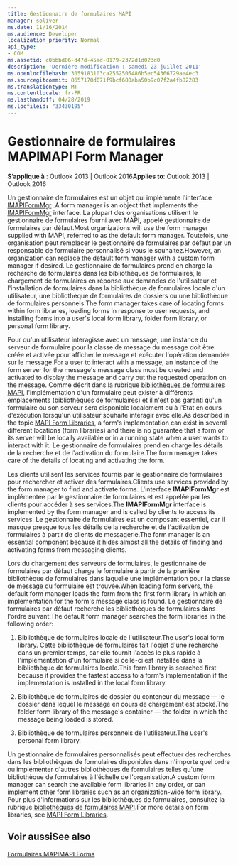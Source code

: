 ```yaml
---
title: Gestionnaire de formulaires MAPI
manager: soliver
ms.date: 11/16/2014
ms.audience: Developer
localization_priority: Normal
api_type:
- COM
ms.assetid: c0bbbd06-d47d-45ad-8179-2372d1d023d0
description: 'Derniére modification : samedi 23 juillet 2011'
ms.openlocfilehash: 3059183103ca2552505486b5ec54366729ae4ec3
ms.sourcegitcommit: 8657170d071f9bcf680aba50b9c07f2a4fb82283
ms.translationtype: MT
ms.contentlocale: fr-FR
ms.lasthandoff: 04/28/2019
ms.locfileid: "33430195"
---
```

# <a name="mapi-form-manager"></a><span data-ttu-id="99c6d-103">Gestionnaire de formulaires MAPI</span><span class="sxs-lookup"><span data-stu-id="99c6d-103">MAPI Form Manager</span></span>

  
  
<span data-ttu-id="99c6d-104">**S’applique à** : Outlook 2013 | Outlook 2016</span><span class="sxs-lookup"><span data-stu-id="99c6d-104">**Applies to**: Outlook 2013 | Outlook 2016</span></span> 
  
<span data-ttu-id="99c6d-105">Un gestionnaire de formulaires est un objet qui implémente l'interface [IMAPIFormMgr](imapiformmgriunknown.md) .</span><span class="sxs-lookup"><span data-stu-id="99c6d-105">A form manager is an object that implements the [IMAPIFormMgr](imapiformmgriunknown.md) interface.</span></span> <span data-ttu-id="99c6d-106">La plupart des organisations utilisent le gestionnaire de formulaires fourni avec MAPI, appelé gestionnaire de formulaires par défaut.</span><span class="sxs-lookup"><span data-stu-id="99c6d-106">Most organizations will use the form manager supplied with MAPI, referred to as the default form manager.</span></span> <span data-ttu-id="99c6d-107">Toutefois, une organisation peut remplacer le gestionnaire de formulaires par défaut par un responsable de formulaire personnalisé si vous le souhaitez.</span><span class="sxs-lookup"><span data-stu-id="99c6d-107">However, an organization can replace the default form manager with a custom form manager if desired.</span></span> <span data-ttu-id="99c6d-108">Le gestionnaire de formulaires prend en charge la recherche de formulaires dans les bibliothèques de formulaires, le chargement de formulaires en réponse aux demandes de l'utilisateur et l'installation de formulaires dans la bibliothèque de formulaires locale d'un utilisateur, une bibliothèque de formulaires de dossiers ou une bibliothèque de formulaires personnels.</span><span class="sxs-lookup"><span data-stu-id="99c6d-108">The form manager takes care of locating forms within form libraries, loading forms in response to user requests, and installing forms into a user's local form library, folder form library, or personal form library.</span></span> 
  
<span data-ttu-id="99c6d-109">Pour qu'un utilisateur interagisse avec un message, une instance du serveur de formulaire pour la classe de message du message doit être créée et activée pour afficher le message et exécuter l'opération demandée sur le message.</span><span class="sxs-lookup"><span data-stu-id="99c6d-109">For a user to interact with a message, an instance of the form server for the message's message class must be created and activated to display the message and carry out the requested operation on the message.</span></span> <span data-ttu-id="99c6d-110">Comme décrit dans la rubrique [bibliothèques de formulaires MAPI](mapi-form-libraries.md), l'implémentation d'un formulaire peut exister à différents emplacements (bibliothèques de formulaires) et il n'est pas garanti qu'un formulaire ou son serveur sera disponible localement ou à l'État en cours d'exécution lorsqu'un utilisateur souhaite interagir avec elle.</span><span class="sxs-lookup"><span data-stu-id="99c6d-110">As described in the topic [MAPI Form Libraries](mapi-form-libraries.md), a form's implementation can exist in several different locations (form libraries) and there is no guarantee that a form or its server will be locally available or in a running state when a user wants to interact with it.</span></span> <span data-ttu-id="99c6d-111">Le gestionnaire de formulaires prend en charge les détails de la recherche et de l'activation du formulaire.</span><span class="sxs-lookup"><span data-stu-id="99c6d-111">The form manager takes care of the details of locating and activating the form.</span></span>
  
<span data-ttu-id="99c6d-112">Les clients utilisent les services fournis par le gestionnaire de formulaires pour rechercher et activer des formulaires.</span><span class="sxs-lookup"><span data-stu-id="99c6d-112">Clients use services provided by the form manager to find and activate forms.</span></span> <span data-ttu-id="99c6d-113">L'interface **IMAPIFormMgr** est implémentée par le gestionnaire de formulaires et est appelée par les clients pour accéder à ses services.</span><span class="sxs-lookup"><span data-stu-id="99c6d-113">The **IMAPIFormMgr** interface is implemented by the form manager and is called by clients to access its services.</span></span> <span data-ttu-id="99c6d-114">Le gestionnaire de formulaires est un composant essentiel, car il masque presque tous les détails de la recherche et de l'activation de formulaires à partir de clients de messagerie.</span><span class="sxs-lookup"><span data-stu-id="99c6d-114">The form manager is an essential component because it hides almost all the details of finding and activating forms from messaging clients.</span></span> 
  
<span data-ttu-id="99c6d-115">Lors du chargement des serveurs de formulaires, le gestionnaire de formulaires par défaut charge le formulaire à partir de la première bibliothèque de formulaires dans laquelle une implémentation pour la classe de message du formulaire est trouvée.</span><span class="sxs-lookup"><span data-stu-id="99c6d-115">When loading form servers, the default form manager loads the form from the first form library in which an implementation for the form's message class is found.</span></span> <span data-ttu-id="99c6d-116">Le gestionnaire de formulaires par défaut recherche les bibliothèques de formulaires dans l'ordre suivant:</span><span class="sxs-lookup"><span data-stu-id="99c6d-116">The default form manager searches the form libraries in the following order:</span></span>
  
1. <span data-ttu-id="99c6d-117">Bibliothèque de formulaires locale de l'utilisateur.</span><span class="sxs-lookup"><span data-stu-id="99c6d-117">The user's local form library.</span></span> <span data-ttu-id="99c6d-118">Cette bibliothèque de formulaires fait l'objet d'une recherche dans un premier temps, car elle fournit l'accès le plus rapide à l'implémentation d'un formulaire si celle-ci est installée dans la bibliothèque de formulaires locale.</span><span class="sxs-lookup"><span data-stu-id="99c6d-118">This form library is searched first because it provides the fastest access to a form's implementation if the implementation is installed in the local form library.</span></span>
    
2. <span data-ttu-id="99c6d-119">Bibliothèque de formulaires de dossier du conteneur du message — le dossier dans lequel le message en cours de chargement est stocké.</span><span class="sxs-lookup"><span data-stu-id="99c6d-119">The folder form library of the message's container — the folder in which the message being loaded is stored.</span></span>
    
3. <span data-ttu-id="99c6d-120">Bibliothèque de formulaires personnels de l'utilisateur.</span><span class="sxs-lookup"><span data-stu-id="99c6d-120">The user's personal form library.</span></span>
    
<span data-ttu-id="99c6d-121">Un gestionnaire de formulaires personnalisés peut effectuer des recherches dans les bibliothèques de formulaires disponibles dans n'importe quel ordre ou implémenter d'autres bibliothèques de formulaires telles qu'une bibliothèque de formulaires à l'échelle de l'organisation.</span><span class="sxs-lookup"><span data-stu-id="99c6d-121">A custom form manager can search the available form libraries in any order, or can implement other form libraries such as an organization-wide form library.</span></span> <span data-ttu-id="99c6d-122">Pour plus d'informations sur les bibliothèques de formulaires, consultez la rubrique [bibliothèques de formulaires MAPI](mapi-form-libraries.md).</span><span class="sxs-lookup"><span data-stu-id="99c6d-122">For more details on form libraries, see [MAPI Form Libraries](mapi-form-libraries.md).</span></span> 
  
## <a name="see-also"></a><span data-ttu-id="99c6d-123">Voir aussi</span><span class="sxs-lookup"><span data-stu-id="99c6d-123">See also</span></span>



[<span data-ttu-id="99c6d-124">Formulaires MAPI</span><span class="sxs-lookup"><span data-stu-id="99c6d-124">MAPI Forms</span></span>](mapi-forms.md)

